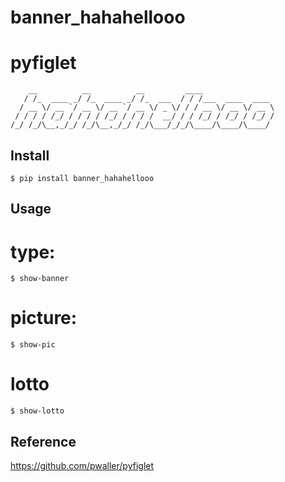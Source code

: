 # banner_hahahellooo


# **pyfiglet**

```
    __          __          __         ____
   / /_  ____ _/ /_  ____ _/ /_  ___  / / /___  ____  ____
  / __ \/ __ `/ __ \/ __ `/ __ \/ _ \/ / / __ \/ __ \/ __ \
 / / / / /_/ / / / / /_/ / / / /  __/ / / /_/ / /_/ / /_/ /
/_/ /_/\__,_/_/ /_/\__,_/_/ /_/\___/_/_/\____/\____/\____/

```

## **Install**
```
$ pip install banner_hahahellooo
```
## **Usage**

# type:
```
$ show-banner
```
# picture:
```
$ show-pic
```

# lotto
```
$ show-lotto 
```
## **Reference**

https://github.com/pwaller/pyfiglet


